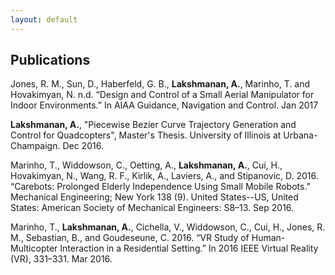 ```yaml
---
layout: default
---
```


## Publications
Jones, R. M., Sun, D., Haberfeld, G. B., **Lakshmanan, A.**,
Marinho, T. and Hovakimyan, N. n.d. “Design and Control of a Small Aerial
Manipulator for Indoor Environments.” In AIAA Guidance, Navigation and Control.
Jan 2017

**Lakshmanan, A.**, "Piecewise Bezier Curve Trajectory Generation and Control
for Quadcopters", Master's Thesis. University of Illinois at Urbana-Champaign.
Dec 2016.

Marinho, T., Widdowson, C., Oetting, A., **Lakshmanan, A.**, Cui, H.,
Hovakimyan, N., Wang, R. F., Kirlik, A., Laviers, A., and
Stipanovic, D. 2016. “Carebots: Prolonged Elderly Independence Using Small Mobile
Robots.” Mechanical Engineering; New York 138 (9). United States--US, United
States: American Society of Mechanical Engineers: S8–13. Sep 2016.

Marinho, T., **Lakshmanan, A.**, Cichella, V., Widdowson, C., Cui, H., Jones, R. M.,
Sebastian, B., and Goudeseune, C. 2016. “VR Study of Human-Multicopter Interaction
in a Residential Setting.” In 2016 IEEE Virtual Reality (VR), 331–331. Mar
2016.
